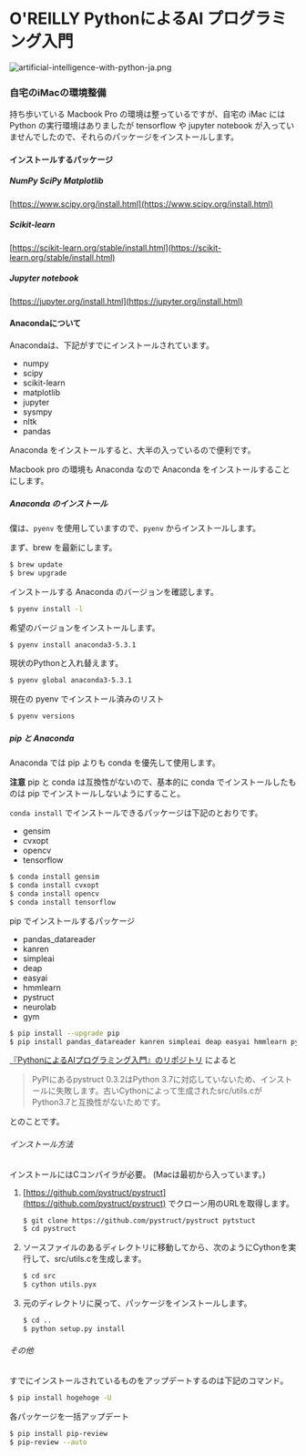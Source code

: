# O'REILLY PythonによるAI プログラミング入門

![artificial-intelligence-with-python-ja.png](http://www.pecos-company.com/dev/images-for-link/artificial-intelligence-with-python-ja.png)

### 自宅のiMacの環境整備

持ち歩いている Macbook Pro の環境は整っているですが、自宅の iMac には Python の実行環境はありましたが tensorflow や jupyter notebook が入っていませんでしたので、それらのパッケージをインストールします。

#### インストールするパッケージ

##### NumPy SciPy Matplotlib

[https://www.scipy.org/install.html](https://www.scipy.org/install.html)

##### Scikit-learn

[https://scikit-learn.org/stable/install.html](https://scikit-learn.org/stable/install.html)

##### Jupyter notebook

[https://jupyter.org/install.html](https://jupyter.org/install.html)

#### Anacondaについて

Anacondaは、下記がすでにインストールされています。

- numpy
- scipy
- scikit-learn
- matplotlib
- jupyter
- sysmpy
- nltk
- pandas

Anaconda をインストールすると、大半の入っているので便利です。

Macbook pro の環境も Anaconda なので Anaconda をインストールすることにします。

##### Anaconda のインストール

僕は、`pyenv` を使用していますので、`pyenv` からインストールします。

まず、brew を最新にします。

```sh
$ brew update
$ brew upgrade
```

インストールする Anaconda のバージョンを確認します。

```sh
$ pyenv install -l
```

希望のバージョンをインストールします。

```sh
$ pyenv install anaconda3-5.3.1
```

現状のPythonと入れ替えます。

```sh
$ pyenv global anaconda3-5.3.1
```

現在の pyenv でインストール済みのリスト

```sh
$ pyenv versions
```

##### pip と Anaconda

Anaconda では pip よりも conda を優先して使用します。

**注意**  pip と conda は互換性がないので、基本的に conda でインストールしたものは pip でインストールしないようにすること。

`conda install` でインストールできるパッケージは下記のとおりです。

- gensim
- cvxopt
- opencv
- tensorflow

```sh
$ conda install gensim
$ conda install cvxopt
$ conda install opencv
$ conda install tensorflow
```

pip でインストールするパッケージ

- pandas_datareader
- kanren
- simpleai
- deap
- easyai
- hmmlearn
- pystruct
- neurolab
- gym

```sh
$ pip install --upgrade pip
$ pip install pandas_datareader kanren simpleai deap easyai hmmlearn pystruct neurolab gym
```

[『PythonによるAIプログラミング入門』のリポジトリ](https://github.com/oreilly-japan/artificial-intelligence-with-python-ja) によると

> PyPIにあるpystruct 0.3.2はPython 3.7に対応していないため、インストールに失敗します。古いCythonによって生成されたsrc/utils.cがPython3.7と互換性がないためです。

とのことです。

###### インストール方法

インストールにはCコンパイラが必要。 (Macは最初から入っています。)

1. [https://github.com/pystruct/pystruct](https://github.com/pystruct/pystruct) でクローン用のURLを取得します。

    ```sh
    $ git clone https://github.com/pystruct/pystruct pytstuct
    $ cd pystruct
    ```

1. ソースファイルのあるディレクトリに移動してから、次のようにCythonを実行して、src/utils.cを生成します。

    ```sh
    $ cd src
    $ cython utils.pyx 
    ```

1. 元のディレクトリに戻って、パッケージをインストールします。

    ```sh
    $ cd ..
    $ python setup.py install
    ```

###### その他

すでにインストールされているものをアップデートするのは下記のコマンド。

```sh
$ pip install hogehoge -U
```

各パッケージを一括アップデート

```sh
$ pip install pip-review
$ pip-review --auto
```
